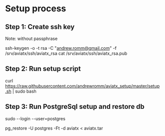 # Setup process

## Step 1: Create ssh key
Note: without passphrase

ssh-keygen -o -t rsa -C "andrew.romm@gmail.com" -f /srv/aviatx/ssh/aviatx_rsa
cat /srv/aviatx/ssh/aviatx_rsa.pub

## Step 2: Run setup script

curl https://raw.githubusercontent.com/andrewromm/aviatx_setup/master/setup.sh | sudo bash

## Step 3: Run PostgreSql setup and restore db

sudo --login --user=postgres

pg_restore -U postgres -Ft -d aviatx < aviatx.tar

